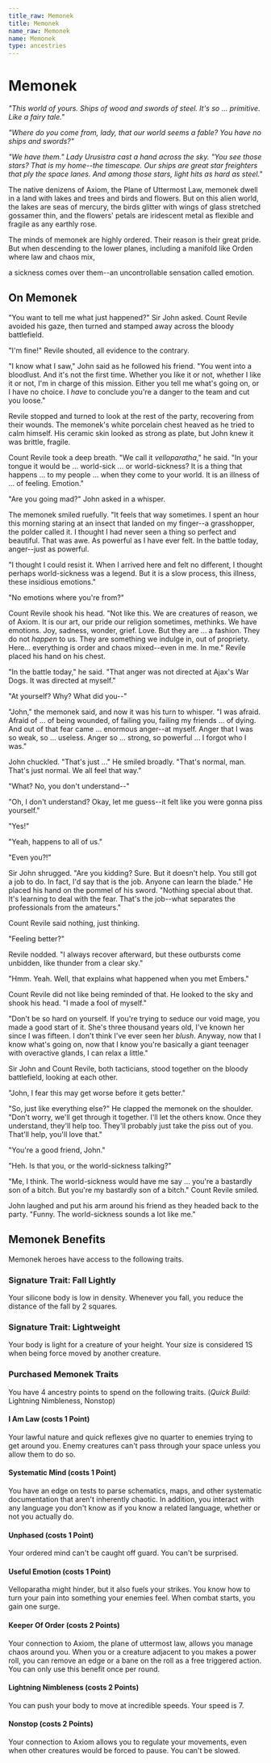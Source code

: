 ```yaml
---
title_raw: Memonek
title: Memonek
name_raw: Memonek
name: Memonek
type: ancestries
---
```


# Memonek

*"This world of yours. Ships of wood and swords of steel. It's so ... primitive. Like a fairy tale."*

*"Where do you come from, lady, that our world seems a fable? You have no ships and swords?"*

*"We have them." Lady Urusistra cast a hand across the sky. "You see those stars? That is my home--the timescape. Our ships are great star freighters that ply the space lanes. And among those stars, light hits as hard as steel."*

The native denizens of Axiom, the Plane of Uttermost Law, memonek dwell in a land with lakes and trees and birds and flowers. But on this alien world, the lakes are seas of mercury, the birds glitter with wings of glass stretched gossamer thin, and the flowers' petals are iridescent metal as flexible and fragile as any earthly rose.

The minds of memonek are highly ordered. Their reason is their great pride. But when descending to the lower planes, including a manifold like Orden where law and chaos mix,

a sickness comes over them--an uncontrollable sensation called emotion.

## On Memonek

"You want to tell me what just happened?" Sir John asked. Count Revile avoided his gaze, then turned and stamped away across the bloody battlefield.

"I'm fine!" Revile shouted, all evidence to the contrary.

"I know what I saw," John said as he followed his friend. "You went into a bloodlust. And it's not the first time. Whether you like it or not, whether I like it or not, I'm in charge of this mission. Either you tell me what's going on, or I have no choice. I *have* to conclude you're a danger to the team and cut you loose."

Revile stopped and turned to look at the rest of the party, recovering from their wounds. The memonek's white porcelain chest heaved as he tried to calm himself. His ceramic skin looked as strong as plate, but John knew it was brittle, fragile.

Count Revile took a deep breath. "We call it *velloparatha*," he said. "In your tongue it would be ... world-sick ... or world-sickness? It is a thing that happens ... to my people ... when they come to your world. It is an illness of ... of feeling. Emotion."

"Are you going mad?" John asked in a whisper.

The memonek smiled ruefully. "It feels that way sometimes. I spent an hour this morning staring at an insect that landed on my finger--a grasshopper, the polder called it. I thought I had never seen a thing so perfect and beautiful. That was awe. As powerful as I have ever felt. In the battle today, anger--just as powerful.

"I thought I could resist it. When I arrived here and felt no different, I thought perhaps world-sickness was a legend. But it is a slow process, this illness, these insidious emotions."

"No emotions where you're from?"

Count Revile shook his head. "Not like this. We are creatures of reason, we of Axiom. It is our art, our pride our religion sometimes, methinks. We have emotions. Joy, sadness, wonder, grief. Love. But they are ... a fashion. They do not *happen* to us. They are something we indulge in, out of propriety. Here... everything is order and chaos mixed--even in me. In me." Revile placed his hand on his chest.

"In the battle today," he said. "That anger was not directed at Ajax's War Dogs. It was directed at myself."

"At yourself? Why? What did you--"

"John," the memonek said, and now it was his turn to whisper. "I was afraid. Afraid of ... of being wounded, of failing you, failing my friends ... of dying. And out of that fear came ... enormous anger--at myself. Anger that I was so weak, so ... useless. Anger so ... strong, so powerful ... I forgot who I was."

John chuckled. "That's just ..." He smiled broadly. "That's normal, man. That's just normal. We all feel that way."

"What? No, you don't understand--"

"Oh, I don't understand? Okay, let me guess--it felt like you were gonna piss yourself."

"Yes!"

"Yeah, happens to all of us."

"Even you?!"

Sir John shrugged. "Are you kidding? Sure. But it doesn't help. You still got a job to do. In fact, I'd say that is the job. Anyone can learn the blade." He placed his hand on the pommel of his sword. "Nothing special about that. It's learning to deal with the fear. That's the job--what separates the professionals from the amateurs."

Count Revile said nothing, just thinking.

"Feeling better?"

Revile nodded. "I always recover afterward, but these outbursts come unbidden, like thunder from a clear sky."

"Hmm. Yeah. Well, that explains what happened when you met Embers."

Count Revile did not like being reminded of that. He looked to the sky and shook his head. "I made a fool of myself."

"Don't be so hard on yourself. If you're trying to seduce our void mage, you made a good start of it. She's three thousand years old, I've known her since I was fifteen. I don't think I've ever seen her *blush*. Anyway, now that I know what's going on, now that I know you're basically a giant teenager with overactive glands, I can relax a little."

Sir John and Count Revile, both tacticians, stood together on the bloody battlefield, looking at each other.

"John, I fear this may get worse before it gets better."

"So, just like everything else?" He clapped the memonek on the shoulder. "Don't worry, we'll get through it together. I'll let the others know. Once they understand, they'll help too. They'll probably just take the piss out of you. That'll help, you'll love that."

"You're a good friend, John."

"Heh. Is that you, or the world-sickness talking?"

"Me, I think. The world-sickness would have me say ... you're a bastardly son of a bitch. But you're my bastardly son of a bitch." Count Revile smiled.

John laughed and put his arm around his friend as they headed back to the party. "Funny. The world-sickness sounds a lot like me."

## Memonek Benefits

Memonek heroes have access to the following traits.

### Signature Trait: Fall Lightly

Your silicone body is low in density. Whenever you fall, you reduce the distance of the fall by 2 squares.

### Signature Trait: Lightweight

Your body is light for a creature of your height. Your size is considered 1S when being force moved by another creature.

### Purchased Memonek Traits

You have 4 ancestry points to spend on the following traits. (*Quick Build:* Lightning Nimbleness, Nonstop)

#### I Am Law (costs 1 Point)

Your lawful nature and quick reflexes give no quarter to enemies trying to get around you. Enemy creatures can't pass through your space unless you allow them to do so.

#### Systematic Mind (costs 1 Point)

You have an edge on tests to parse schematics, maps, and other systematic documentation that aren't inherently chaotic. In addition, you interact with any language you don't know as if you know a related language, whether or not you actually do.

#### Unphased (costs 1 Point)

Your ordered mind can't be caught off guard. You can't be surprised.

#### Useful Emotion (costs 1 Point)

Velloparatha might hinder, but it also fuels your strikes. You know how to turn your pain into something your enemies feel. When combat starts, you gain one surge.

#### Keeper Of Order (costs 2 Points)

Your connection to Axiom, the plane of uttermost law, allows you manage chaos around you. When you or a creature adjacent to you makes a power roll, you can remove an edge or a bane on the roll as a free triggered action. You can only use this benefit once per round.

#### Lightning Nimbleness (costs 2 Points)

You can push your body to move at incredible speeds. Your speed is 7.

#### Nonstop (costs 2 Points)

Your connection to Axiom allows you to regulate your movements, even when other creatures would be forced to pause. You can't be slowed.
